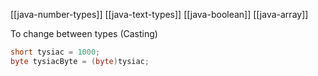 [[java-number-types]]
[[java-text-types]]
[[java-boolean]]
[[java-array]]

To change between types (Casting)
```java
short tysiac = 1000;
byte tysiacByte = (byte)tysiac;
```